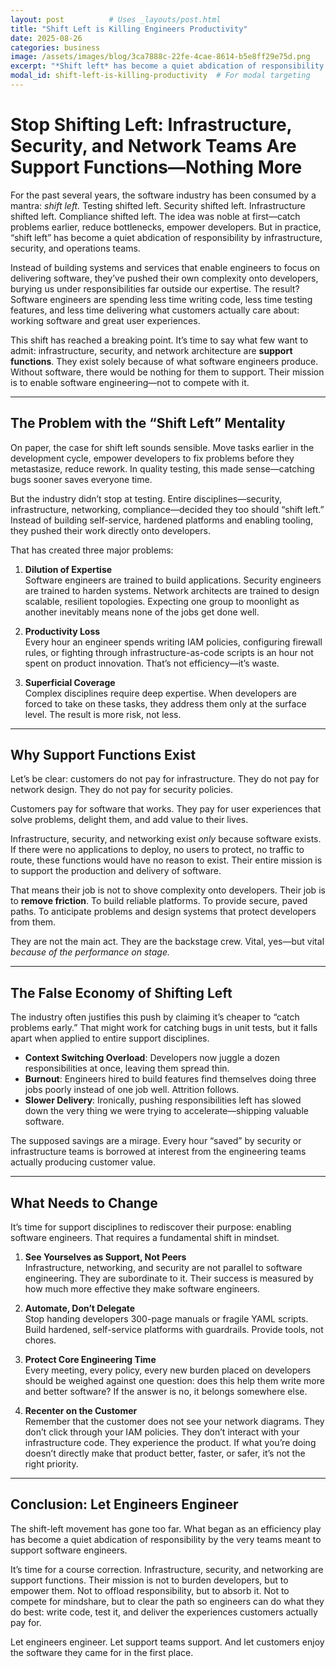 ```yaml
---
layout: post          # Uses _layouts/post.html
title: "Shift Left is Killing Engineers Productivity"
date: 2025-08-26
categories: business
image: /assets/images/blog/3ca7888c-22fe-4cae-8614-b5e8ff29e75d.png
excerpt: "*Shift left* has become a quiet abdication of responsibility by infrastructure, security, and operations teams."
modal_id: shift-left-is-killing-productivity  # For modal targeting
---
```

# Stop Shifting Left: Infrastructure, Security, and Network Teams Are Support Functions—Nothing More

For the past several years, the software industry has been consumed by a mantra: *shift left.* Testing shifted left. Security shifted left. Infrastructure shifted left. Compliance shifted left. The idea was noble at first—catch problems earlier, reduce bottlenecks, empower developers. But in practice, “shift left” has become a quiet abdication of responsibility by infrastructure, security, and operations teams.

Instead of building systems and services that enable engineers to focus on delivering software, they’ve pushed their own complexity onto developers, burying us under responsibilities far outside our expertise. The result? Software engineers are spending less time writing code, less time testing features, and less time delivering what customers actually care about: working software and great user experiences.

This shift has reached a breaking point. It’s time to say what few want to admit: infrastructure, security, and network architecture are **support functions**. They exist solely because of what software engineers produce. Without software, there would be nothing for them to support. Their mission is to enable software engineering—not to compete with it.

---

## The Problem with the “Shift Left” Mentality

On paper, the case for shift left sounds sensible. Move tasks earlier in the development cycle, empower developers to fix problems before they metastasize, reduce rework. In quality testing, this made sense—catching bugs sooner saves everyone time.

But the industry didn’t stop at testing. Entire disciplines—security, infrastructure, networking, compliance—decided they too should “shift left.” Instead of building self-service, hardened platforms and enabling tooling, they pushed their work directly onto developers.

That has created three major problems:

1. **Dilution of Expertise**  
   Software engineers are trained to build applications. Security engineers are trained to harden systems. Network architects are trained to design scalable, resilient topologies. Expecting one group to moonlight as another inevitably means none of the jobs get done well.

2. **Productivity Loss**  
   Every hour an engineer spends writing IAM policies, configuring firewall rules, or fighting through infrastructure-as-code scripts is an hour not spent on product innovation. That’s not efficiency—it’s waste.

3. **Superficial Coverage**  
   Complex disciplines require deep expertise. When developers are forced to take on these tasks, they address them only at the surface level. The result is more risk, not less.

---

## Why Support Functions Exist

Let’s be clear: customers do not pay for infrastructure. They do not pay for network design. They do not pay for security policies.

Customers pay for software that works. They pay for user experiences that solve problems, delight them, and add value to their lives.

Infrastructure, security, and networking exist *only* because software exists. If there were no applications to deploy, no users to protect, no traffic to route, these functions would have no reason to exist. Their entire mission is to support the production and delivery of software.

That means their job is not to shove complexity onto developers. Their job is to **remove friction**. To build reliable platforms. To provide secure, paved paths. To anticipate problems and design systems that protect developers from them.

They are not the main act. They are the backstage crew. Vital, yes—but vital *because of the performance on stage.*

---

## The False Economy of Shifting Left

The industry often justifies this push by claiming it’s cheaper to “catch problems early.” That might work for catching bugs in unit tests, but it falls apart when applied to entire support disciplines.

- **Context Switching Overload**: Developers now juggle a dozen responsibilities at once, leaving them spread thin.  
- **Burnout**: Engineers hired to build features find themselves doing three jobs poorly instead of one job well. Attrition follows.  
- **Slower Delivery**: Ironically, pushing responsibilities left has slowed down the very thing we were trying to accelerate—shipping valuable software.

The supposed savings are a mirage. Every hour “saved” by security or infrastructure teams is borrowed at interest from the engineering teams actually producing customer value.

---

## What Needs to Change

It’s time for support disciplines to rediscover their purpose: enabling software engineers. That requires a fundamental shift in mindset.

1. **See Yourselves as Support, Not Peers**  
   Infrastructure, networking, and security are not parallel to software engineering. They are subordinate to it. Their success is measured by how much more effective they make software engineers.

2. **Automate, Don’t Delegate**  
   Stop handing developers 300-page manuals or fragile YAML scripts. Build hardened, self-service platforms with guardrails. Provide tools, not chores.

3. **Protect Core Engineering Time**  
   Every meeting, every policy, every new burden placed on developers should be weighed against one question: does this help them write more and better software? If the answer is no, it belongs somewhere else.

4. **Recenter on the Customer**  
   Remember that the customer does not see your network diagrams. They don’t click through your IAM policies. They don’t interact with your infrastructure code. They experience the product. If what you’re doing doesn’t directly make that product better, faster, or safer, it’s not the right priority.

---

## Conclusion: Let Engineers Engineer

The shift-left movement has gone too far. What began as an efficiency play has become a quiet abdication of responsibility by the very teams meant to support software engineers.

It’s time for a course correction. Infrastructure, security, and networking are support functions. Their mission is not to burden developers, but to empower them. Not to offload responsibility, but to absorb it. Not to compete for mindshare, but to clear the path so engineers can do what they do best: write code, test it, and deliver the experiences customers actually pay for.

Let engineers engineer. Let support teams support. And let customers enjoy the software they came for in the first place.
